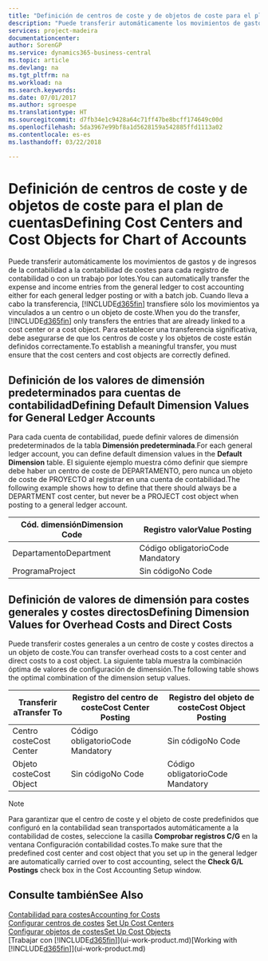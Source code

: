 ```yaml
---
title: "Definición de centros de coste y de objetos de coste para el plan de cuentas | Documentos de Microsoft"
description: "Puede transferir automáticamente los movimientos de gastos y de ingresos de la contabilidad a la contabilidad de costes para cada registro de contabilidad o con un trabajo por lotes. Cuando lleva a cabo la transferencia, el sistema transfiere sólo los movimientos ya vinculados a un centro o un objeto de coste. Para establecer una transferencia significativa, debe asegurarse de que los centros de coste y los objetos de coste están definidos correctamente."
services: project-madeira
documentationcenter: 
author: SorenGP
ms.service: dynamics365-business-central
ms.topic: article
ms.devlang: na
ms.tgt_pltfrm: na
ms.workload: na
ms.search.keywords: 
ms.date: 07/01/2017
ms.author: sgroespe
ms.translationtype: HT
ms.sourcegitcommit: d7fb34e1c9428a64c71ff47be8bcff174649c00d
ms.openlocfilehash: 5da3967e99bf8a1d5628159a542885ffd1113a02
ms.contentlocale: es-es
ms.lasthandoff: 03/22/2018

---
```

# <a name="defining-cost-centers-and-cost-objects-for-chart-of-accounts"></a><span data-ttu-id="756d7-105">Definición de centros de coste y de objetos de coste para el plan de cuentas</span><span class="sxs-lookup"><span data-stu-id="756d7-105">Defining Cost Centers and Cost Objects for Chart of Accounts</span></span>
<span data-ttu-id="756d7-106">Puede transferir automáticamente los movimientos de gastos y de ingresos de la contabilidad a la contabilidad de costes para cada registro de contabilidad o con un trabajo por lotes.</span><span class="sxs-lookup"><span data-stu-id="756d7-106">You can automatically transfer the expense and income entries from the general ledger to cost accounting either for each general ledger posting or with a batch job.</span></span> <span data-ttu-id="756d7-107">Cuando lleva a cabo la transferencia, [!INCLUDE[d365fin](includes/d365fin_md.md)] transfiere sólo los movimientos ya vinculados a un centro o un objeto de coste.</span><span class="sxs-lookup"><span data-stu-id="756d7-107">When you do the transfer, [!INCLUDE[d365fin](includes/d365fin_md.md)] only transfers the entries that are already linked to a cost center or a cost object.</span></span> <span data-ttu-id="756d7-108">Para establecer una transferencia significativa, debe asegurarse de que los centros de coste y los objetos de coste están definidos correctamente.</span><span class="sxs-lookup"><span data-stu-id="756d7-108">To establish a meaningful transfer, you must ensure that the cost centers and cost objects are correctly defined.</span></span>  

## <a name="defining-default-dimension-values-for-general-ledger-accounts"></a><span data-ttu-id="756d7-109">Definición de los valores de dimensión predeterminados para cuentas de contabilidad</span><span class="sxs-lookup"><span data-stu-id="756d7-109">Defining Default Dimension Values for General Ledger Accounts</span></span>  
<span data-ttu-id="756d7-110">Para cada cuenta de contabilidad, puede definir valores de dimensión predeterminados de la tabla **Dimensión predeterminada**.</span><span class="sxs-lookup"><span data-stu-id="756d7-110">For each general ledger account, you can define default dimension values in the **Default Dimension** table.</span></span> <span data-ttu-id="756d7-111">El siguiente ejemplo muestra cómo definir que siempre debe haber un centro de coste de DEPARTAMENTO, pero nunca un objeto de coste de PROYECTO al registrar en una cuenta de contabilidad.</span><span class="sxs-lookup"><span data-stu-id="756d7-111">The following example shows how to define that there should always be a DEPARTMENT cost center, but never be a PROJECT cost object when posting to a general ledger account.</span></span>  

|<span data-ttu-id="756d7-112">**Cód. dimensión**</span><span class="sxs-lookup"><span data-stu-id="756d7-112">**Dimension Code**</span></span>|<span data-ttu-id="756d7-113">**Registro valor**</span><span class="sxs-lookup"><span data-stu-id="756d7-113">**Value Posting**</span></span>|  
|------------------------------------------|-----------------------------------------|  
|<span data-ttu-id="756d7-114">Departamento</span><span class="sxs-lookup"><span data-stu-id="756d7-114">Department</span></span>|<span data-ttu-id="756d7-115">Código obligatorio</span><span class="sxs-lookup"><span data-stu-id="756d7-115">Code Mandatory</span></span>|  
|<span data-ttu-id="756d7-116">Programa</span><span class="sxs-lookup"><span data-stu-id="756d7-116">Project</span></span>|<span data-ttu-id="756d7-117">Sin código</span><span class="sxs-lookup"><span data-stu-id="756d7-117">No Code</span></span>|  

## <a name="defining-dimension-values-for-overhead-costs-and-direct-costs"></a><span data-ttu-id="756d7-118">Definición de valores de dimensión para costes generales y costes directos</span><span class="sxs-lookup"><span data-stu-id="756d7-118">Defining Dimension Values for Overhead Costs and Direct Costs</span></span>  
 <span data-ttu-id="756d7-119">Puede transferir costes generales a un centro de coste y costes directos a un objeto de coste.</span><span class="sxs-lookup"><span data-stu-id="756d7-119">You can transfer overhead costs to a cost center and direct costs to a cost object.</span></span> <span data-ttu-id="756d7-120">La siguiente tabla muestra la combinación óptima de valores de configuración de dimensión.</span><span class="sxs-lookup"><span data-stu-id="756d7-120">The following table shows the optimal combination of the dimension setup values.</span></span>  

|<span data-ttu-id="756d7-121">Transferir a</span><span class="sxs-lookup"><span data-stu-id="756d7-121">Transfer To</span></span>|<span data-ttu-id="756d7-122">Registro del centro de coste</span><span class="sxs-lookup"><span data-stu-id="756d7-122">Cost Center Posting</span></span>|<span data-ttu-id="756d7-123">Registro del objeto de coste</span><span class="sxs-lookup"><span data-stu-id="756d7-123">Cost Object Posting</span></span>|  
|-----------------|-------------------------|-------------------------|  
|<span data-ttu-id="756d7-124">Centro coste</span><span class="sxs-lookup"><span data-stu-id="756d7-124">Cost Center</span></span>|<span data-ttu-id="756d7-125">Código obligatorio</span><span class="sxs-lookup"><span data-stu-id="756d7-125">Code Mandatory</span></span>|<span data-ttu-id="756d7-126">Sin código</span><span class="sxs-lookup"><span data-stu-id="756d7-126">No Code</span></span>|  
|<span data-ttu-id="756d7-127">Objeto coste</span><span class="sxs-lookup"><span data-stu-id="756d7-127">Cost Object</span></span>|<span data-ttu-id="756d7-128">Sin código</span><span class="sxs-lookup"><span data-stu-id="756d7-128">No Code</span></span>|<span data-ttu-id="756d7-129">Código obligatorio</span><span class="sxs-lookup"><span data-stu-id="756d7-129">Code Mandatory</span></span>|  

> [!NOTE]  
>  <span data-ttu-id="756d7-130">Para garantizar que el centro de coste y el objeto de coste predefinidos que configuró en la contabilidad sean transportados automáticamente a la contabilidad de costes, seleccione la casilla **Comprobar registros C/G** en la ventana Configuración contabilidad costes.</span><span class="sxs-lookup"><span data-stu-id="756d7-130">To make sure that the predefined cost center and cost object that you set up in the general ledger are automatically carried over to cost accounting, select the **Check G/L Postings** check box in the Cost Accounting Setup window.</span></span>  

## <a name="see-also"></a><span data-ttu-id="756d7-131">Consulte también</span><span class="sxs-lookup"><span data-stu-id="756d7-131">See Also</span></span>  
[<span data-ttu-id="756d7-132">Contabilidad para costes</span><span class="sxs-lookup"><span data-stu-id="756d7-132">Accounting for Costs</span></span>](finance-manage-cost-accounting.md)  
<span data-ttu-id="756d7-133">[Configurar centros de costes](finance-how-to-set-up-cost-centers.md) </span><span class="sxs-lookup"><span data-stu-id="756d7-133">[Set Up Cost Centers](finance-how-to-set-up-cost-centers.md) </span></span>  
[<span data-ttu-id="756d7-134">Configurar objetos de costes</span><span class="sxs-lookup"><span data-stu-id="756d7-134">Set Up Cost Objects</span></span>](finance-how-to-set-up-cost-objects.md)  
<span data-ttu-id="756d7-135">[Trabajar con [!INCLUDE[d365fin](includes/d365fin_md.md)]](ui-work-product.md)</span><span class="sxs-lookup"><span data-stu-id="756d7-135">[Working with [!INCLUDE[d365fin](includes/d365fin_md.md)]](ui-work-product.md)</span></span>

